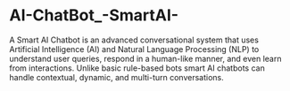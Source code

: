 # AI-ChatBot_-SmartAI-
A Smart AI Chatbot is an advanced conversational system that uses Artificial Intelligence (AI) and Natural Language Processing (NLP) to understand user queries, respond in a human-like manner, and even learn from interactions. Unlike basic rule-based bots  smart AI chatbots can handle contextual, dynamic, and multi-turn conversations.
